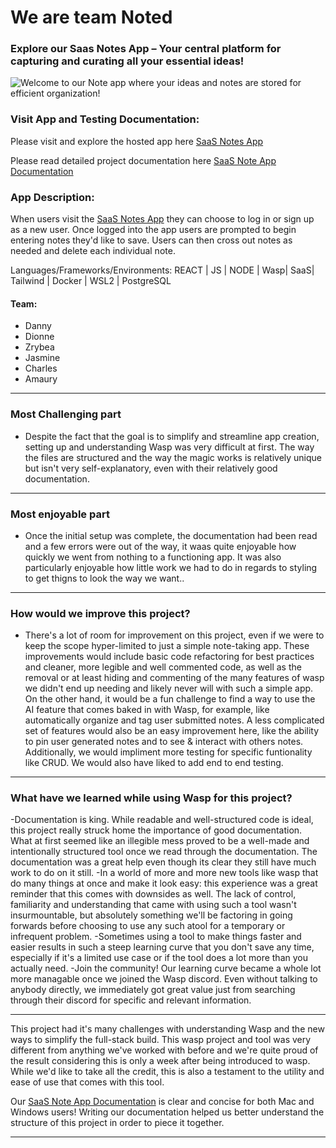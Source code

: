 # We are team Noted

### Explore our Saas Notes App – Your central platform for capturing and curating all your essential ideas!
![Welcome to our Note app where your ideas and notes are stored for efficient organization!](https://i.imgur.com/XIpqtqv.png)


### Visit App and Testing Documentation:
Please visit and explore the hosted app here [SaaS Notes App](https://leons-notes-app-client.fly.dev/) 

Please read detailed project documentation here [SaaS Note App Documentation](https://www.notion.so/Ascend-SaaS-Notes-Documentation-Notes-c108933b15db4944a97d95c4c0882236?pvs=4)

### App Description:
When users visit the [SaaS Notes App](https://leons-notes-app-client.fly.dev/) they can choose to log in or sign up as a new user. Once logged into the app users are prompted to begin entering notes they'd like to save. Users can then cross out notes as needed and delete each individual note.

Languages/Frameworks/Environments: REACT | JS | NODE | Wasp| SaaS| Tailwind | Docker | WSL2 | PostgreSQL  

#### Team:
- Danny
- Dionne
- Zrybea
- Jasmine
- Charles
- Amaury
<hr>

### Most Challenging part
- Despite the fact that the goal is to simplify and streamline app creation, setting up and understanding Wasp was very difficult at first. The way the files are structured and the way the magic works is relatively unique but isn't very self-explanatory, even with their relatively good documentation. 
<hr>

### Most enjoyable part
- Once the initial setup was complete, the documentation had been read and a few errors were out of the way, it waas quite enjoyable how quickly we went from nothing to a functioning app. It was also particularly enjoyable how little work we had to do in regards to styling to get thigns to look the way we want..
<hr>

### How would we improve this project?
- There's a lot of room for improvement on this project, even if we were to keep the scope hyper-limited to just a simple note-taking app. These improvements would include basic code refactoring for best practices and cleaner, more legible and well commented code, as well as the removal or at least hiding and commenting of the many features of wasp we didn't end up needing and likely never will with such a simple app. On the other hand, it would be a fun challenge to find a way to use the AI feature that comes baked in with Wasp, for example, like automatically organize and tag user submitted notes.  A less complicated set of features would also be an easy improvement here, like the ability to pin user generated notes and to see & interact with others notes. Additionally, we would impliment more testing for specific funtionality like CRUD. We would also have liked to add end to end testing. 
<hr>

### What have we learned while using Wasp for this project?
-Documentation is king. While readable and well-structured code is ideal, this project really struck home the importance of good documentation. What at first seemed like an illegible mess proved to be a well-made and intentionally structured tool once we read through the documentation. The documentation was a great help even though its clear they still have much work to do on it still.
-In a world of more and more new tools like wasp that do many things at once and make it look easy: this experience was a great reminder that this comes with downsides as well. The lack of control, familiarity and understanding that came with using such a tool wasn't insurmountable, but absolutely something we'll be factoring in going forwards before choosing to use any such atool for a temporary or infrequent problem.
-Sometimes using a tool to make things faster and easier results in such a steep learning curve that you don't save any time, especially if it's a limited use case or if the tool does a lot more than you actually need. 
-Join the community! Our learning curve became a whole lot more managable once we joined the Wasp discord. Even without talking to anybody directly, we immediately got great value just from searching through their discord for specific and relevant  information.
<hr>
This project had it's many challenges with understanding Wasp and the new ways to simplify the full-stack build. This wasp project and tool was very different from anything we've worked with before and we're quite proud of the result considering this is only a week after being introduced to wasp. While we'd like to take all the credit, this is also a testament to the utility and ease of use that comes with this tool.

Our [SaaS Note App Documentation](https://www.notion.so/Ascend-Notes-Documentation-29f35195934c41ccb28cb9b920610432?pvs=4) is clear and concise for both Mac and Windows users! Writing our documentation helped us better understand the structure of this project in order to piece it together. 
<hr>
